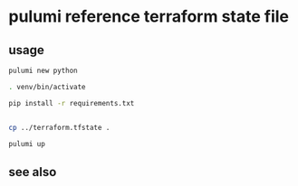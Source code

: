 # pulumi reference terraform state file

## usage
```sh
pulumi new python

. venv/bin/activate

pip install -r requirements.txt


cp ../terraform.tfstate .

pulumi up
```

## see also
